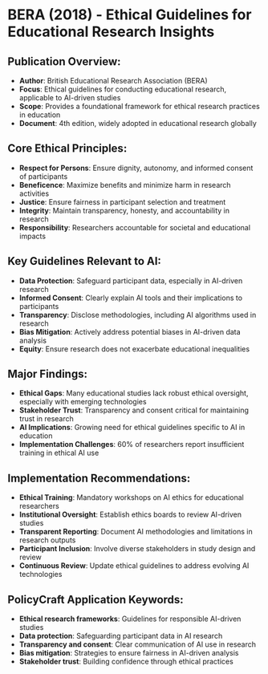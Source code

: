 # BERA (2018) - Ethical Guidelines for Educational Research Insights

## Publication Overview:
- **Author**: British Educational Research Association (BERA)
- **Focus**: Ethical guidelines for conducting educational research, applicable to AI-driven studies
- **Scope**: Provides a foundational framework for ethical research practices in education
- **Document**: 4th edition, widely adopted in educational research globally

## Core Ethical Principles:
- **Respect for Persons**: Ensure dignity, autonomy, and informed consent of participants
- **Beneficence**: Maximize benefits and minimize harm in research activities
- **Justice**: Ensure fairness in participant selection and treatment
- **Integrity**: Maintain transparency, honesty, and accountability in research
- **Responsibility**: Researchers accountable for societal and educational impacts

## Key Guidelines Relevant to AI:
- **Data Protection**: Safeguard participant data, especially in AI-driven research
- **Informed Consent**: Clearly explain AI tools and their implications to participants
- **Transparency**: Disclose methodologies, including AI algorithms used in research
- **Bias Mitigation**: Actively address potential biases in AI-driven data analysis
- **Equity**: Ensure research does not exacerbate educational inequalities

## Major Findings:
- **Ethical Gaps**: Many educational studies lack robust ethical oversight, especially with emerging technologies
- **Stakeholder Trust**: Transparency and consent critical for maintaining trust in research
- **AI Implications**: Growing need for ethical guidelines specific to AI in education
- **Implementation Challenges**: 60% of researchers report insufficient training in ethical AI use

## Implementation Recommendations:
- **Ethical Training**: Mandatory workshops on AI ethics for educational researchers
- **Institutional Oversight**: Establish ethics boards to review AI-driven studies
- **Transparent Reporting**: Document AI methodologies and limitations in research outputs
- **Participant Inclusion**: Involve diverse stakeholders in study design and review
- **Continuous Review**: Update ethical guidelines to address evolving AI technologies

## PolicyCraft Application Keywords:
- **Ethical research frameworks**: Guidelines for responsible AI-driven studies
- **Data protection**: Safeguarding participant data in AI research
- **Transparency and consent**: Clear communication of AI use in research
- **Bias mitigation**: Strategies to ensure fairness in AI-driven analysis
- **Stakeholder trust**: Building confidence through ethical practices

